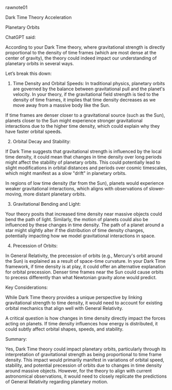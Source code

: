 rawnote01

Dark Time Theory Acceleration

Planetary Orbits

ChatGPT said:

According to your Dark Time theory, where gravitational strength is directly proportional to the density of time frames (which are most dense at the center of gravity), the theory could indeed impact our understanding of planetary orbits in several ways.

Let’s break this down:

1. Time Density and Orbital Speeds:
In traditional physics, planetary orbits are governed by the balance between gravitational pull and the planet's velocity. In your theory, if the gravitational field strength is tied to the density of time frames, it implies that time density decreases as we move away from a massive body like the Sun.

If time frames are denser closer to a gravitational source (such as the Sun), planets closer to the Sun might experience stronger gravitational interactions due to the higher time density, which could explain why they have faster orbital speeds.

2. Orbital Decay and Stability:

If Dark Time suggests that gravitational strength is influenced by the local time density, it could mean that changes in time density over long periods might affect the stability of planetary orbits. This could potentially lead to slight modifications in orbital distances and periods over cosmic timescales, which might manifest as a slow "drift" in planetary orbits.

In regions of low time density (far from the Sun), planets would experience weaker gravitational interactions, which aligns with observations of slower-moving, more distant planetary orbits.

3. Gravitational Bending and Light:

Your theory posits that increased time density near massive objects could bend the path of light. Similarly, the motion of planets could also be influenced by these changes in time density. The path of a planet around a star might slightly alter if the distribution of time density changes, potentially impacting how we model gravitational interactions in space.

4. Precession of Orbits:

In General Relativity, the precession of orbits (e.g., Mercury's orbit around the Sun) is explained as a result of space-time curvature. In your Dark Time framework, if time density is at play, it could offer an alternative explanation for orbital precession. Denser time frames near the Sun could cause orbits to precess differently than what Newtonian gravity alone would predict.

Key Considerations:

While Dark Time theory provides a unique perspective by linking gravitational strength to time density, it would need to account for existing orbital mechanics that align well with General Relativity.

A critical question is how changes in time density directly impact the forces acting on planets. If time density influences how energy is distributed, it could subtly affect orbital shapes, speeds, and stability.

Summary:

Yes, Dark Time theory could impact planetary orbits, particularly through its interpretation of gravitational strength as being proportional to time frame density. This impact would primarily manifest in variations of orbital speed, stability, and potential precession of orbits due to changes in time density around massive objects. However, for the theory to align with current astronomical observations, it would need to closely replicate the predictions of General Relativity regarding planetary motion.

